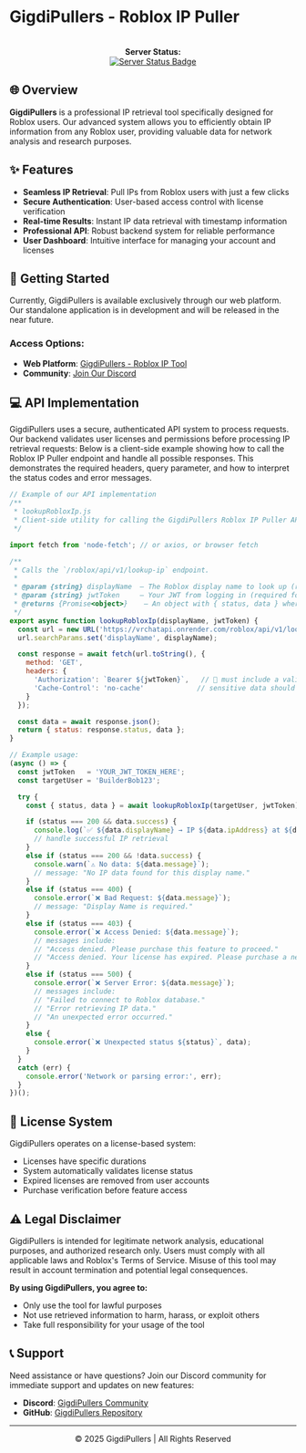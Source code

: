 # GigdiPullers - Roblox IP Puller

<div align="center">
    <br>
    <strong>Server Status:</strong>
    <br>
    <a href="https://uptime.betterstack.com/?utm_source=status_badge">
        <img src="https://uptime.betterstack.com/status-badges/v1/monitor/1p3c7.svg" alt="Server Status Badge">
    </a>
</div>

## 🌐 Overview

**GigdiPullers** is a professional IP retrieval tool specifically designed for Roblox users. Our advanced system allows you to efficiently obtain IP information from any Roblox user, providing valuable data for network analysis and research purposes.

## ✨ Features

- **Seamless IP Retrieval**: Pull IPs from Roblox users with just a few clicks
- **Secure Authentication**: User-based access control with license verification
- **Real-time Results**: Instant IP data retrieval with timestamp information
- **Professional API**: Robust backend system for reliable performance
- **User Dashboard**: Intuitive interface for managing your account and licenses

## 🚀 Getting Started

Currently, GigdiPullers is available exclusively through our web platform. Our standalone application is in development and will be released in the near future.

### Access Options:

- **Web Platform**: [GigdiPullers - Roblox IP Tool](https://vrchatapi.onrender.com/robloxpuller)
- **Community**: [Join Our Discord](https://discord.gg/7cyrKZcj8W)

## 💻 API Implementation

GigdiPullers uses a secure, authenticated API system to process requests. Our backend validates user licenses and permissions before processing IP retrieval requests:
Below is a client-side example showing how to call the Roblox IP Puller endpoint and handle all possible responses. This demonstrates the required headers, query parameter, and how to interpret the status codes and error messages.

```javascript
// Example of our API implementation
/**
 * lookupRobloxIp.js
 * Client-side utility for calling the GigdiPullers Roblox IP Puller API.
 */

import fetch from 'node-fetch'; // or axios, or browser fetch

/**
 * Calls the `/roblox/api/v1/lookup-ip` endpoint.
 * 
 * @param {string} displayName  – The Roblox display name to look up (required).
 * @param {string} jwtToken     – Your JWT from logging in (required for authentication).
 * @returns {Promise<object>}    – An object with { status, data } where data is the parsed JSON.
 */
export async function lookupRobloxIp(displayName, jwtToken) {
  const url = new URL('https://vrchatapi.onrender.com/roblox/api/v1/lookup-ip');
  url.searchParams.set('displayName', displayName);

  const response = await fetch(url.toString(), {
    method: 'GET',
    headers: {
      'Authorization': `Bearer ${jwtToken}`,   // 📌 must include a valid JWT
      'Cache-Control': 'no-cache'             // sensitive data should not be cached
    }
  });

  const data = await response.json();
  return { status: response.status, data };
}

// Example usage:
(async () => {
  const jwtToken   = 'YOUR_JWT_TOKEN_HERE';
  const targetUser = 'BuilderBob123';

  try {
    const { status, data } = await lookupRobloxIp(targetUser, jwtToken);

    if (status === 200 && data.success) {
      console.log(`✅ ${data.displayName} → IP ${data.ipAddress} at ${data.timestamp}`);
      // handle successful IP retrieval
    }
    else if (status === 200 && !data.success) {
      console.warn(`⚠️ No data: ${data.message}`);
      // message: "No IP data found for this display name."
    }
    else if (status === 400) {
      console.error(`❌ Bad Request: ${data.message}`);
      // message: "Display Name is required."
    }
    else if (status === 403) {
      console.error(`❌ Access Denied: ${data.message}`);
      // messages include:
      // "Access denied. Please purchase this feature to proceed."
      // "Access denied. Your license has expired. Please purchase a new one."
    }
    else if (status === 500) {
      console.error(`❌ Server Error: ${data.message}`);
      // messages include:
      // "Failed to connect to Roblox database."
      // "Error retrieving IP data."
      // "An unexpected error occurred."
    }
    else {
      console.error(`❌ Unexpected status ${status}`, data);
    }
  }
  catch (err) {
    console.error('Network or parsing error:', err);
  }
})();
```

## 📜 License System

GigdiPullers operates on a license-based system:

- Licenses have specific durations
- System automatically validates license status
- Expired licenses are removed from user accounts
- Purchase verification before feature access

## ⚠️ Legal Disclaimer

GigdiPullers is intended for legitimate network analysis, educational purposes, and authorized research only. Users must comply with all applicable laws and Roblox's Terms of Service. Misuse of this tool may result in account termination and potential legal consequences.

**By using GigdiPullers, you agree to:**
- Only use the tool for lawful purposes
- Not use retrieved information to harm, harass, or exploit others
- Take full responsibility for your usage of the tool

## 📞 Support

Need assistance or have questions? Join our Discord community for immediate support and updates on new features:

- **Discord**: [GigdiPullers Community](https://discord.gg/7cyrKZcj8W)
- **GitHub**: [GigdiPullers Repository](https://github.com/behindSgtGigdi/ROBLOXIPPULLER/tree/main)

---

<div align="center">
    © 2025 GigdiPullers | All Rights Reserved
</div>
